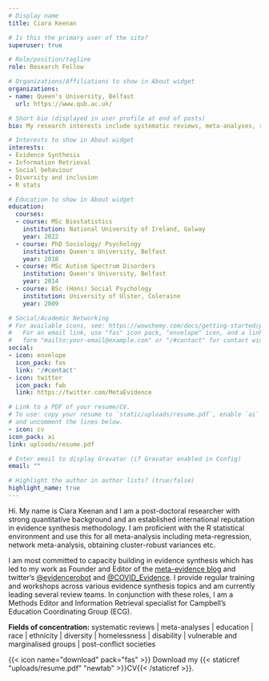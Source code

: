 ```yaml
---
# Display name
title: Ciara Keenan

# Is this the primary user of the site?
superuser: true

# Role/position/tagline
role: Research Fellow 

# Organizations/Affiliations to show in About widget
organizations:
- name: Queen's University, Belfast
  url: https://www.qub.ac.uk/

# Short bio (displayed in user profile at end of posts)
bio: My research interests include systematic reviews, meta-analyses, race, ethnicity, diversity, homelessness, disability, vulnerable and marginalised groups, post conflict society. 

# Interests to show in About widget
interests:
- Evidence Synthesis
- Information Retrieval
- Social behaviour
- Diversity and inclusion
- R stats

# Education to show in About widget
education:
  courses:
  - course: MSc Biostatistics 
    institution: National University of Ireland, Galway
    year: 2022
  - course: PhD Sociology/ Psychology 
    institution: Queen's University, Belfast
    year: 2018
  - course: MSc Autism Spectrum Disorders 
    institution: Queen's University, Belfast
    year: 2014
  - course: BSc (Hons) Social Psychology 
    institution: University of Ulster, Coleraine
    year: 2009

# Social/Academic Networking
# For available icons, see: https://wowchemy.com/docs/getting-started/page-builder/#icons
#   For an email link, use "fas" icon pack, "envelope" icon, and a link in the
#   form "mailto:your-email@example.com" or "/#contact" for contact widget.
social:
- icon: envelope
  icon_pack: fas
  link: '/#contact'
- icon: twitter
  icon_pack: fab
  link: https://twitter.com/MetaEvidence

# Link to a PDF of your resume/CV.
# To use: copy your resume to `static/uploads/resume.pdf`, enable `ai` icons in `params.toml`, 
# and uncomment the lines below.
- icon: cv
icon_pack: ai
link: uploads/resume.pdf

# Enter email to display Gravatar (if Gravatar enabled in Config)
email: ""

# Highlight the author in author lists? (true/false)
highlight_name: true
---
```

Hi. 
My name is Ciara Keenan and I am a post-doctoral researcher with strong quantitative background and an established international reputation in evidence synthesis methodology. I am proficient with the R statistical environment and use this for all meta-analysis including meta-regression, network meta-analysis, obtaining cluster-robust variances etc. 

I am most committed to capacity building in evidence synthesis which has led to my work as Founder and Editor of the [meta-evidence blog]( http://meta-evidence.co.uk/) and twitter’s [@evidencerobot]( https://twitter.com/EvidenceRobot) and [@COVID_Evidence](https://twitter.com/COVID_Evidence). I provide regular training and workshops across various evidence synthesis topics and am currently leading several review teams. In conjunction with these roles, I am a Methods Editor and Information Retrieval specialist for Campbell’s Education Coordinating Group (ECG).

**Fields of concentration:** systematic reviews | meta-analyses | education | race | ethnicity | diversity | homelessness | disability | vulnerable and marginalised groups | post-conflict societies 

{{< icon name="download" pack="fas" >}} Download my {{< staticref "uploads/resume.pdf" "newtab" >}}CV{{< /staticref >}}.
